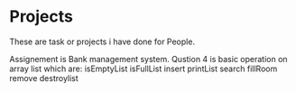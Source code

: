 # Projects
These are task or projects i have done for People.

Assignement is Bank management system.
Qustion 4 is basic operation on array list which are:
isEmptyList
isFullList
insert
printList
search
fillRoom
remove
destroylist
